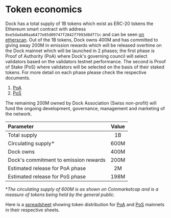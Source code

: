 # Token economics

Dock has a total supply of 1B tokens which exist as ERC-20 tokens the Ethereum smart contract with address `0xe5dada80aa6477e85d09747f2842f7993d0df71c` and can be seen [on etherscan](https://etherscan.io/token/0xe5dada80aa6477e85d09747f2842f7993d0df71c). Out of the 1B tokens, Dock owns 400M and has committed to giving away 200M in emission rewards which will be released overtime on the Dock mainnet which will be launched in 2 phases; the first phase is Proof of Authority \(PoA\) where Dock's governing council will select validators based on the validators testnet performance. The second is Proof of Stake \(PoS\) where validators will be selected on the basis of their staked tokens. For more detail on each phase please check the respective documents.

1. [PoA](gov-poa.md)
2. [PoS](gov-pos.md)

The remaining 200M owned by Dock Association \(Swiss non-profit\) will fund the ongoing development, governance, management and marketing of the network.

| Parameter | Value |
| :--- | :---: |
| Total supply | 1B |
| Circulating supply\* | 600M |
| Dock owns | 400M |
| Dock's commitment to emission rewards | 200M |
| Estimated release for PoA phase | 2M |
| Estimated release for PoS phase | 198M |

\*_The circulating supply of 600M is as shown on Coinmarketcap and is a measure of tokens being held by the general public._

Here is a [spreadsheet](https://docs.google.com/spreadsheets/d/1kkdoF-LbbF6DtVCYJz4MwoVj5Glny8PDrDauLKSkx_g) showing token distribution for [PoA](https://docs.google.com/spreadsheets/d/1kkdoF-LbbF6DtVCYJz4MwoVj5Glny8PDrDauLKSkx_g/edit#gid=0) and [PoS](https://docs.google.com/spreadsheets/d/1kkdoF-LbbF6DtVCYJz4MwoVj5Glny8PDrDauLKSkx_g/edit#gid=611686546) mainnets in their respective sheets. 

